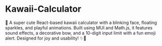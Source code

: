 # Kawaii-Calculator
🎀 A super cute React-based kawaii calculator with a blinking face, floating sparkles, and playful animations. Built using MUI and Math.js, it features sound effects, a decorative bow, and a 10-digit input limit with a fun emoji alert. Designed for joy and usability! ✨🧁
